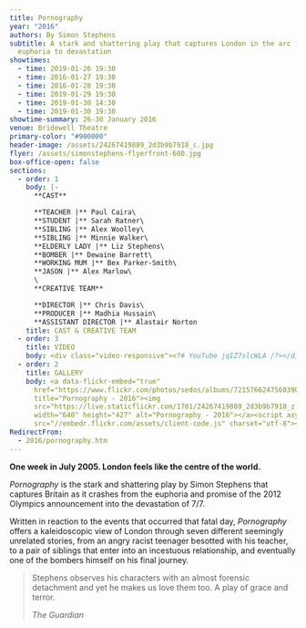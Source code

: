 ```yaml
---
title: Pornography
year: "2016"
authors: By Simon Stephens
subtitle: A stark and shattering play that captures London in the arc from
  euphoria to devastation
showtimes:
  - time: 2019-01-26 19:30
  - time: 2016-01-27 19:30
  - time: 2016-01-28 19:30
  - time: 2019-01-29 19:30
  - time: 2019-01-30 14:30
  - time: 2019-01-30 19:30
showtime-summary: 26-30 January 2016
venue: Bridewell Theatre
primary-color: "#900000"
header-image: /assets/24267419889_2d3b9b7918_c.jpg
flyer: /assets/simonstephens-flyerfront-600.jpg
box-office-open: false
sections:
  - order: 1
    body: |-
      **CAST**

      **TEACHER |** Paul Caira\
      **STUDENT |** Sarah Ratner\
      **SIBLING |** Alex Woolley\
      **SIBLING |** Minnie Walker\
      **ELDERLY LADY |** Liz Stephens\
      **BOMBER |** Dewaine Barrett\
      **WORKING MUM |** Bex Parker-Smith\
      **JASON |** Alex Marlow\
      \
      **CREATIVE TEAM**

      **DIRECTOR |** Chris Davis\
      **PRODUCER |** Madhia Hussain\
      **ASSISTANT DIRECTOR |** Alastair Norton
    title: CAST & CREATIVE TEAM
  - order: 3
    title: VIDEO
    body: <div class="video-responsive"><?# YouTube jqIZ7slcWLA /?></div>
  - order: 2
    title: GALLERY
    body: <a data-flickr-embed="true"
      href="https://www.flickr.com/photos/sedos/albums/72157662475603901"
      title="Pornography - 2016"><img
      src="https://live.staticflickr.com/1701/24267419889_2d3b9b7918_z.jpg"
      width="640" height="427" alt="Pornography - 2016"></a><script async
      src="//embedr.flickr.com/assets/client-code.js" charset="utf-8"></script>
RedirectFrom:
  - 2016/pornography.htm
---
```

**One week in July 2005. London feels like the centre of the world.**

*Pornography* is the stark and shattering play by Simon Stephens that captures Britain as it crashes from the euphoria and promise of the 2012 Olympics announcement into the devastation of 7/7.

Written in reaction to the events that occurred that fatal day, *Pornography* offers a kaleidoscopic view of London through seven different seemingly unrelated stories, from an angry racist teenager besotted with his teacher, to a pair of siblings that enter into an incestuous relationship, and eventually one of the bombers himself on his final journey.

>Stephens observes his characters with an almost forensic detachment and yet he makes us love them too. A play of grace and terror.
><footer><cite>The Guardian</cite></footer>